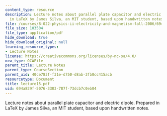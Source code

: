 ```yaml
---
content_type: resource
description: Lecture notes about parallel plate capacitor and electric dipole. Prepared
  in LaTeX by James Silva, an MIT student, based upon handwritten notes.
file: /courses/8-022-physics-ii-electricity-and-magnetism-fall-2006/694a829f50763303787f73dcb7c0eb04_lecture15.pdf
file_size: 103504
file_type: application/pdf
hide_download: true
hide_download_original: null
learning_resource_types:
- Lecture Notes
license: https://creativecommons.org/licenses/by-nc-sa/4.0/
ocw_type: OCWFile
parent_title: Lecture Notes
parent_type: CourseSection
parent_uid: 40ce783f-f31e-d750-d8ab-3fb0cc415acb
resourcetype: Document
title: lecture15.pdf
uid: 694a829f-5076-3303-787f-73dcb7c0eb04
---
```

Lecture notes about parallel plate capacitor and electric dipole. Prepared in LaTeX by James Silva, an MIT student, based upon handwritten notes.